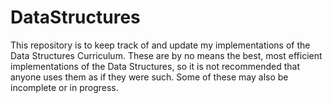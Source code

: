 # DataStructures
This repository is to keep track of and update my implementations of the Data Structures Curriculum. These are by no means the best, most efficient implementations of the Data Structures, so it is not recommended that anyone uses them as if they were such. Some of these may also be incomplete or in progress.
